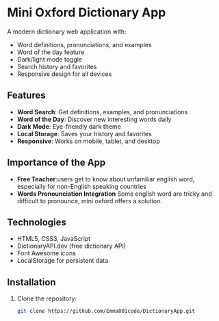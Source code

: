 # Mini Oxford Dictionary App

A modern dictionary web application with:
- Word definitions, pronunciations, and examples
- Word of the day feature
- Dark/light mode toggle
- Search history and favorites
- Responsive design for all devices

## Features
- **Word Search**: Get definitions, examples, and pronunciations
- **Word of the Day**: Discover new interesting words daily
- **Dark Mode**: Eye-friendly dark theme
- **Local Storage**: Saves your history and favorites
- **Responsive**: Works on mobile, tablet, and desktop

## Importance of the App 
- **Free Teacher**:users get to know about unfamiliar english word, especially for non-English speaking countries
- **Words Pronounciation Integration** Some english word are tricky and difficult to pronounce, mini oxford offers a solution.

## Technologies
- HTML5, CSS3, JavaScript
- DictionaryAPI.dev (free dictionary API)
- Font Awesome icons
- LocalStorage for persistent data

## Installation
1. Clone the repository:
   ```bash
   git clone https://github.com/Emma001code/DictionaryApp.git